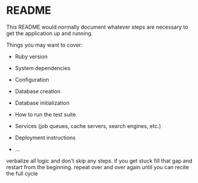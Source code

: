 # README

This README would normally document whatever steps are necessary to get the
application up and running.

Things you may want to cover:

* Ruby version

* System dependencies

* Configuration

* Database creation

* Database initialization

* How to run the test suite

* Services (job queues, cache servers, search engines, etc.)

* Deployment instructions

* ...

verbalize all logic and don't skip any steps. if you get stuck 
 fill that gap and restart from the beginning. repeat
 over and over again until you can recite the full cycle